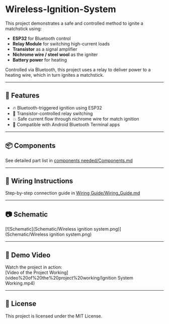 
# Wireless-Ignition-System

This project demonstrates a safe and controlled method to ignite a matchstick using:
- **ESP32** for Bluetooth control
- **Relay Module** for switching high-current loads
- **Transistor** as a signal amplifier
- **Nichrome wire / steel wool** as the igniter
- **Battery power** for heating

Controlled via Bluetooth, this project uses a relay to deliver power to a heating wire, which in turn ignites a matchstick.

---


## 🚀 Features
- 🔥 Bluetooth-triggered ignition using ESP32
- 🧠 Transistor-controlled relay switching
- 💥 Safe current flow through nichrome wire for match ignition
- 📱 Compatible with Android Bluetooth Terminal apps

---

## 📦 Components
See detailed part list in [components needed/Components.md](components%20needed/Components.md)

---

## 🧰 Wiring Instructions
Step-by-step connection guide in [Wiring Guide/Wiring_Guide.md](Wiring%20Guide/Wiring_Guide.md)

---

## 📷 Schematic
[![Schematic](Schematic/Wireless ignition system.png)](Schematic/Wireless ignition system.png)



---

## 🎥 Demo Video
Watch the project in action:  
[Video of the Project Working](video%20of%20the%20project%20working/Ignition System Working.mp4)

---

## 📜 License
This project is licensed under the MIT License.



